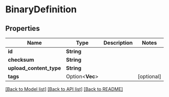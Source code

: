 # BinaryDefinition

## Properties

Name | Type | Description | Notes
------------ | ------------- | ------------- | -------------
**id** | **String** |  | 
**checksum** | **String** |  | 
**upload_content_type** | **String** |  | 
**tags** | Option<**Vec<String>**> |  | [optional]

[[Back to Model list]](../README.md#documentation-for-models) [[Back to API list]](../README.md#documentation-for-api-endpoints) [[Back to README]](../README.md)


